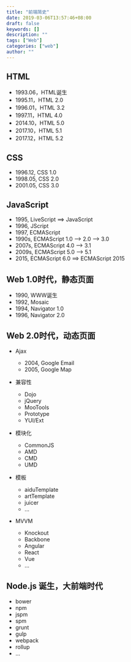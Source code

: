 ```yaml
---
title: "前端简史"
date: 2019-03-06T13:57:46+08:00
draft: false
keywords: []
description: ""
tags: ["Web"]
categories: ["web"]
author: ""
---
```


## HTML
- 1993.06，HTML诞生
- 1995.11，HTML 2.0
- 1996.01，HTML 3.2
- 1997.11，HTML 4.0
- 2014.10，HTML 5.0
- 2017.10，HTML 5.1
- 2017.12，HTML 5.2
 
## CSS
- 1996.12, CSS 1.0
- 1998.05, CSS 2.0
- 2001.05, CSS 3.0

## JavaScript
 - 1995, LiveScript ==> JavaScript
- 1996, JScript
- 1997, ECMAScript
- 1990s, ECMAScript 1.0 --> 2.0 --> 3.0
- 2007s, ECMAScript 4.0 --> 3.1
- 2009s, ECMAScript 5.0 --> 5.1
- 2015, ECMAScript 6.0 ==> ECMAScript 2015
 
## Web 1.0时代，静态页面
- 1990, WWW诞生
- 1992, Mosaic
- 1994, Navigator 1.0
- 1996, Navigator 2.0
 
## Web 2.0时代，动态页面
- Ajax
    - 2004, Google Email
    - 2005, Google Map
    
- 兼容性
    - Dojo
    - jQuery
    - MooTools
    - Prototype
    - YUI/Ext
    
- 模块化
   - CommonJS
   - AMD
   - CMD
   - UMD
    
- 模板
    - aiduTemplate
    - artTemplate
    - juicer
    - ...
    
- MVVM
    - Knockout
    - Backbone
    - Angular
    - React
    - Vue
    - ...
    
## Node.js 诞生，大前端时代
- bower
- npm
- jspm
- spm
- grunt
- gulp
- webpack
- rollup
- ...
 
 
